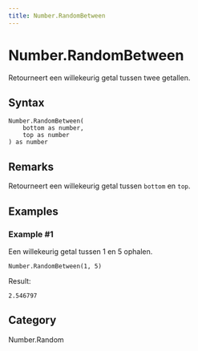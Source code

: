 ```yaml
---
title: Number.RandomBetween
---
```


# Number.RandomBetween


Retourneert een willekeurig getal tussen twee getallen.


## Syntax

```powerquery
Number.RandomBetween(
    bottom as number,
    top as number
) as number
```


## Remarks

Retourneert een willekeurig getal tussen <code>bottom</code> en <code>top</code>.


## Examples

### Example #1 
Een willekeurig getal tussen 1 en 5 ophalen.
```powerquery
Number.RandomBetween(1, 5)
```

Result: 
```powerquery
2.546797
```




## Category
Number.Random
